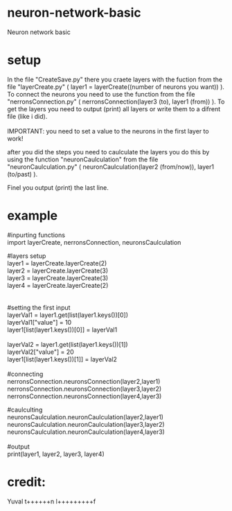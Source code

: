 # neuron-network-basic
Neuron network basic

# setup
In the file "CreateSave.py" there you craete layers with the fuction from the file "layerCreate.py" ( layer1 = layerCreate((number of neurons you want)) ). To connect the neurons you need to use the function from the file "nerronsConnection.py" ( nerronsConnection(layer3 (to), layer1 (from)) ). To get the layers you need to output (print) all layers or write them to a difrent file (like i did).<br><br>
IMPORTANT:
you need to set a value to the neurons in the first layer to work!

after you did the steps you need to caulculate the layers you do this by using the function "neuronCaulculation" from the file "neuronCaulculation.py" ( neuronCaulculation(layer2 (from/now)), layer1 (to/past) ).

Finel you output (print) the last line.

# example
#inpurting functions<br>
import layerCreate, nerronsConnection, neuronsCaulculation<br>

#layers setup <br>
layer1 = layerCreate.layerCreate(2)<br>
layer2 = layerCreate.layerCreate(3)<br>
layer3 = layerCreate.layerCreate(3)<br>
layer4 = layerCreate.layerCreate(2)<br>
<br>
<br>
#setting the first input<br>
layerVal1 = layer1.get(list(layer1.keys())[0])<br>
layerVal1["value"] = 10<br>
layer1[list(layer1.keys())[0]] = layerVal1<br>
<br>
layerVal2 = layer1.get(list(layer1.keys())[1])<br>
layerVal2["value"] = 20<br>
layer1[list(layer1.keys())[1]] = layerVal2<br>
<br>
#connecting<br>
nerronsConnection.neuronsConnection(layer2,layer1)<br>
nerronsConnection.neuronsConnection(layer3,layer2)<br>
nerronsConnection.neuronsConnection(layer4,layer3)<br>

#caulculting<br>
neuronsCaulculation.neuronCaulculation(layer2,layer1)<br>
neuronsCaulculation.neuronCaulculation(layer3,layer2)<br>
neuronsCaulculation.neuronCaulculation(layer4,layer3)<br>
<br>
#output<br>
print(layer1, layer2, layer3, layer4)<br>


# credit:
Yuval t++++++n l+++++++++f

